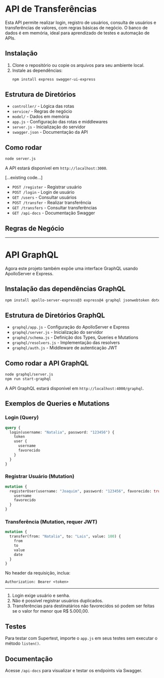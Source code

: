 # API de Transferências

Esta API permite realizar login, registro de usuários, consulta de usuários e transferências de valores, com regras básicas de negócio. O banco de dados é em memória, ideal para aprendizado de testes e automação de APIs.

## Instalação

1. Clone o repositório ou copie os arquivos para seu ambiente local.
2. Instale as dependências:
   ```bash
   npm install express swagger-ui-express
   ```

## Estrutura de Diretórios

- `controller/` - Lógica das rotas
- `service/` - Regras de negócio
- `model/` - Dados em memória
- `app.js` - Configuração das rotas e middlewares
- `server.js` - Inicialização do servidor
- `swagger.json` - Documentação da API

## Como rodar

```bash
node server.js
```

A API estará disponível em `http://localhost:3000`.

[...existing code...]

- `POST /register` - Registrar usuário
- `POST /login` - Login de usuário
- `GET /users` - Consultar usuários
- `POST /transfer` - Realizar transferência
- `GET /transfers` - Consultar transferências
- `GET /api-docs` - Documentação Swagger

## Regras de Negócio

---

# API GraphQL

Agora este projeto também expõe uma interface GraphQL usando ApolloServer e Express.

## Instalação das dependências GraphQL

```bash
npm install apollo-server-express@3 express@4 graphql jsonwebtoken dotenv
```

## Estrutura de Diretórios GraphQL

- `graphql/app.js` - Configuração do ApolloServer e Express
- `graphql/server.js` - Inicialização do servidor
- `graphql/schema.js` - Definição dos Types, Queries e Mutations
- `graphql/resolvers.js` - Implementação das resolvers
- `graphql/auth.js` - Middleware de autenticação JWT

## Como rodar a API GraphQL

```bash
node graphql/server.js
npm run start-graphql
```

A API GraphQL estará disponível em `http://localhost:4000/graphql`.

## Exemplos de Queries e Mutations

### Login (Query)

```graphql
query {
  login(username: "Natalia", password: "123456") {
    token
    user {
      username
      favorecido
    }
  }
}
```

### Registrar Usuário (Mutation)

```graphql
mutation {
  registerUser(username: "Joaquim", password: "123456", favorecido: true) {
    username
    favorecido
  }
}
```

### Transferência (Mutation, requer JWT)

```graphql
mutation {
  transfer(from: "Natalia", to: "Lais", value: 100) {
    from
    to
    value
    date
  }
}
```

No header da requisição, inclua:

```
Authorization: Bearer <token>
```

---

1. Login exige usuário e senha.
2. Não é possível registrar usuários duplicados.
3. Transferências para destinatários não favorecidos só podem ser feitas se o valor for menor que R$ 5.000,00.

## Testes

Para testar com Supertest, importe o `app.js` em seus testes sem executar o método `listen()`.

## Documentação

Acesse `/api-docs` para visualizar e testar os endpoints via Swagger.
